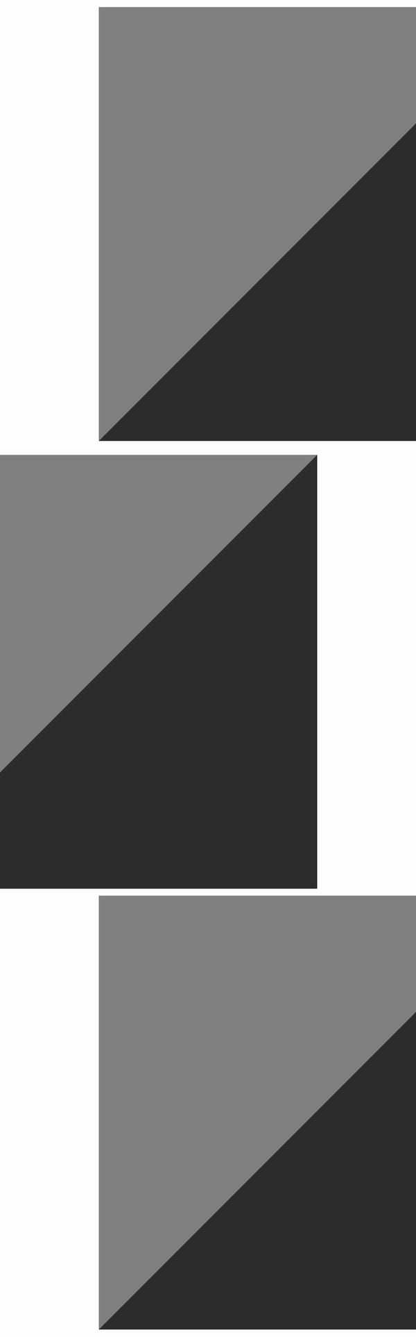 

<table border="500" align="left"></table>
  <tr><td>
    <table border="500" align="right"></table>
      <tr><td>
        <table border="500"></table>
      </td></tr>
    </table>
  </td></tr>
</table>
